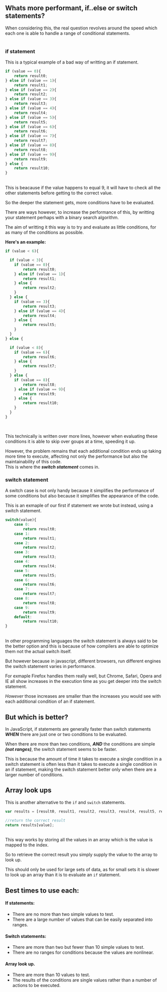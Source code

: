 ## Whats more performant, if..else or switch statements?

When considering this, the real question revolves around the speed which each one is able to handle a range of conditional statements.
<br>
<br>

### if statement
This is a typical example of a bad way of writting an if statement.
```js
if (value == 0){
    return result0;
} else if (value == 1){
    return result1;
} else if (value == 2){
    return result2;
} else if (value == 3){
    return result3;
} else if (value == 4){
    return result4;
} else if (value == 5){
    return result5;
} else if (value == 6){
    return result6;
} else if (value == 7){
    return result7;
} else if (value == 8){
    return result8;
} else if (value == 9){
    return result9;
} else {
    return result10;
}
```
<br>
This is beacause if the value happens to equal 9, it will have to check all the other statements before getting to the correct value.
<br>

So the deeper the statement gets, more conditions have to be evaluated.
<br>

There are ways however, to increase the performance of this, by writting your statement perhaps with a binary search algorithm.
<br>

The aim of writting it this way is to try and evaluate as little conditions, for as many of the conditions as possible.
<br>

**Here's an example:**
```js
if (value < 6){

  if (value < 3){
    if (value == 0){
        return result0;
    } else if (value == 1){
        return result1;
    } else {
        return result2;
    }
  } else {
    if (value == 3){
        return result3;
    } else if (value == 4){
        return result4;
    } else {
        return result5;
    }
  }
} else {

  if (value < 8){
    if (value == 6){
        return result6;
    } else {
        return result7;
    }
  } else {
    if (value == 8){
        return result8;
    } else if (value == 9){
        return result9;
    } else {
        return result10;
    }
  }
}
```
<br>

This technically is written over more lines, however when evaluating these conditions it is able to skip over goups at a time, speeding it up.
<br>

However, the problem remains that each additional condition ends up taking more time to execute, affecting not only the performance but also the maintainability of this code.<br>
This is where the ***switch statement*** comes in.

### switch statement
A switch case is not only handy because it simplifies the performance of some conditions but also because it simplifies the appearance of the code.
<br>

This is an exmaple of our first if statement we wrote but instead, using a switch statement.<br>
```js
switch(value){
    case 0:
        return result0;
    case 1:
        return result1;
    case 2:
        return result2;
    case 3:
        return result3;
    case 4:
        return result4;
    case 5:
        return result5;
    case 6:
        return result6;
    case 7:
        return result7;
    case 8:
        return result8;
    case 9:
        return result9;
    default:
        return result10;
}
```

<br>
In other programming languages the switch statement is always said to be the better option and this is because of how compilers are able to optimize them not the actual switch itself.
<br>

But however because in javascript, different browsers, run different engines the switch statement varies in performance.
<br>

For exmaple Firefox handles them really well, but Chrome, Safari, Opera and IE all show increases in the execution time as you get deeper into the switch statement.
<br>

*However* those increases are smaller than the increases you would see with each additional condition of an if statement.
<br>

## But which is better? 
In JavaScript, if statements are generally faster than switch statements ***WHEN*** there are just one or two conditions to be evaluated.<br>

When there are more than two conditions, ***AND*** the conditions are simple ***(not ranges)***, the switch statement seems to be faster.
<br>

This is because the amount of time it takes to execute a single condition in a switch statement is often less than it takes to execute a single condition in an if statement, making the switch statement better only when there are a larger number of conditions.

## Array look ups
This is another alternative to the `if` and `switch` statements.<br>
```js
var results = [result0, result1, result2, result3, result4, result5, result6, result7, result8, result9, result10];

//return the correct result
return results[value];
```

<br>
This way works by storing all the values in an array which is the value is mapped to the index.
<br>

So to retrieve the correct result you simply supply the value to the array to look up.
<br>

This should only be used for large sets of data, as for small sets it is slower to look up an array than it is to evaluate an `if` statement.

## Best times to use each:
#### If statements:
- There are no more than two simple values to test.
- There are a large number of values that can be easily separated into ranges.

#### Switch statements:
- There are more than two but fewer than 10 simple values to test.
- There are no ranges for conditions because the values are nonlinear.

#### Array look up.
- There are more than 10 values to test.
- The results of the conditions are single values rather than a number of actions to be executed.